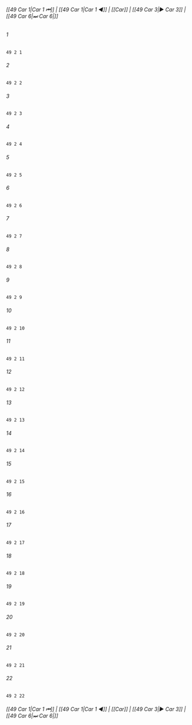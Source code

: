 
###### [[49 Car 1|Car 1 ⏮]] | [[49 Car 1|Car 1 ◀]] | [[Car]] | [[49 Car 3|▶ Car 3]] | [[49 Car 6|⏭ Car 6|]]

###### 1
``` verse
49 2 1 
```
###### 2
``` verse
49 2 2 
```
###### 3
``` verse
49 2 3 
```
###### 4
``` verse
49 2 4 
```
###### 5
``` verse
49 2 5 
```
###### 6
``` verse
49 2 6 
```
###### 7
``` verse
49 2 7 
```
###### 8
``` verse
49 2 8 
```
###### 9
``` verse
49 2 9 
```
###### 10
``` verse
49 2 10 
```
###### 11
``` verse
49 2 11 
```
###### 12
``` verse
49 2 12 
```
###### 13
``` verse
49 2 13 
```
###### 14
``` verse
49 2 14 
```
###### 15
``` verse
49 2 15 
```
###### 16
``` verse
49 2 16 
```
###### 17
``` verse
49 2 17 
```
###### 18
``` verse
49 2 18 
```
###### 19
``` verse
49 2 19 
```
###### 20
``` verse
49 2 20 
```
###### 21
``` verse
49 2 21 
```
###### 22
``` verse
49 2 22 
```

###### [[49 Car 1|Car 1 ⏮]] | [[49 Car 1|Car 1 ◀]] | [[Car]] | [[49 Car 3|▶ Car 3]] | [[49 Car 6|⏭ Car 6|]]

